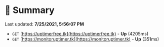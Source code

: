# 📖 Summary
Last updated: **7/25/2021, 5:56:07 PM**

- `GET` [https://uptimerfree.tk](https://uptimerfree.tk) - **Up** (4205ms)
- `GET` [https://monitoruptimer.tk](https://monitoruptimer.tk) - **Up** (351ms)
